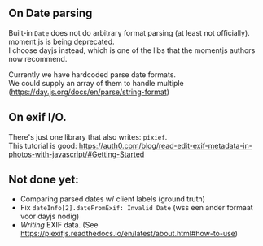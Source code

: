 
## On Date parsing
Built-in `Date` does not do arbitrary format parsing (at least not officially).\
moment.js is being deprecated.\
I choose dayjs instead, which is one of the libs that the momentjs authors now recommend.

Currently we have hardcoded parse date formats.\
We could supply an array of them to handle multiple (https://day.js.org/docs/en/parse/string-format)

## On exif I/O.
There's just one library that also writes: `pixief`.\
This tutorial is good: https://auth0.com/blog/read-edit-exif-metadata-in-photos-with-javascript/#Getting-Started

## Not done yet:
- Comparing parsed dates w/ client labels (ground truth)
- Fix `dateInfo[2].dateFromExif: Invalid Date` (wss een ander formaat voor dayjs nodig)
- _Writing_ EXIF data. (See https://piexifjs.readthedocs.io/en/latest/about.html#how-to-use)
